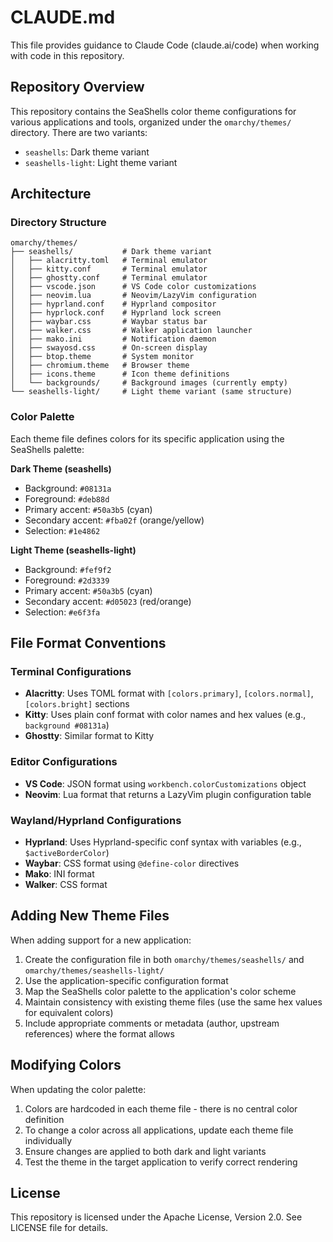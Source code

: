# CLAUDE.md

This file provides guidance to Claude Code (claude.ai/code) when working with code in this repository.

## Repository Overview

This repository contains the SeaShells color theme configurations for various applications and tools, organized under the `omarchy/themes/` directory. There are two variants:
- `seashells`: Dark theme variant
- `seashells-light`: Light theme variant

## Architecture

### Directory Structure

```
omarchy/themes/
├── seashells/           # Dark theme variant
│   ├── alacritty.toml   # Terminal emulator
│   ├── kitty.conf       # Terminal emulator
│   ├── ghostty.conf     # Terminal emulator
│   ├── vscode.json      # VS Code color customizations
│   ├── neovim.lua       # Neovim/LazyVim configuration
│   ├── hyprland.conf    # Hyprland compositor
│   ├── hyprlock.conf    # Hyprland lock screen
│   ├── waybar.css       # Waybar status bar
│   ├── walker.css       # Walker application launcher
│   ├── mako.ini         # Notification daemon
│   ├── swayosd.css      # On-screen display
│   ├── btop.theme       # System monitor
│   ├── chromium.theme   # Browser theme
│   ├── icons.theme      # Icon theme definitions
│   └── backgrounds/     # Background images (currently empty)
└── seashells-light/     # Light theme variant (same structure)
```

### Color Palette

Each theme file defines colors for its specific application using the SeaShells palette:

**Dark Theme (seashells)**
- Background: `#08131a`
- Foreground: `#deb88d`
- Primary accent: `#50a3b5` (cyan)
- Secondary accent: `#fba02f` (orange/yellow)
- Selection: `#1e4862`

**Light Theme (seashells-light)**
- Background: `#fef9f2`
- Foreground: `#2d3339`
- Primary accent: `#50a3b5` (cyan)
- Secondary accent: `#d05023` (red/orange)
- Selection: `#e6f3fa`

## File Format Conventions

### Terminal Configurations
- **Alacritty**: Uses TOML format with `[colors.primary]`, `[colors.normal]`, `[colors.bright]` sections
- **Kitty**: Uses plain conf format with color names and hex values (e.g., `background #08131a`)
- **Ghostty**: Similar format to Kitty

### Editor Configurations
- **VS Code**: JSON format using `workbench.colorCustomizations` object
- **Neovim**: Lua format that returns a LazyVim plugin configuration table

### Wayland/Hyprland Configurations
- **Hyprland**: Uses Hyprland-specific conf syntax with variables (e.g., `$activeBorderColor`)
- **Waybar**: CSS format using `@define-color` directives
- **Mako**: INI format
- **Walker**: CSS format

## Adding New Theme Files

When adding support for a new application:

1. Create the configuration file in both `omarchy/themes/seashells/` and `omarchy/themes/seashells-light/`
2. Use the application-specific configuration format
3. Map the SeaShells color palette to the application's color scheme
4. Maintain consistency with existing theme files (use the same hex values for equivalent colors)
5. Include appropriate comments or metadata (author, upstream references) where the format allows

## Modifying Colors

When updating the color palette:

1. Colors are hardcoded in each theme file - there is no central color definition
2. To change a color across all applications, update each theme file individually
3. Ensure changes are applied to both dark and light variants
4. Test the theme in the target application to verify correct rendering

## License

This repository is licensed under the Apache License, Version 2.0. See LICENSE file for details.
